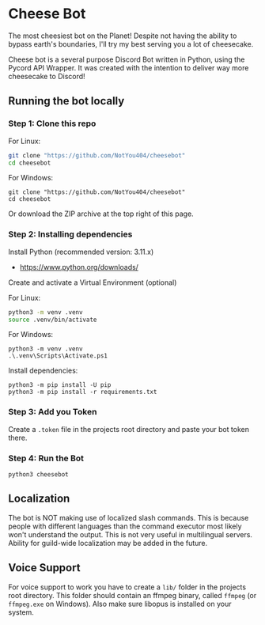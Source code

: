 # Cheese Bot

The most cheesiest bot on the Planet!
Despite not having the ability to bypass earth's boundaries, I'll try my best serving you a lot of cheesecake.

Cheese bot is a several purpose Discord Bot written in Python, using the Pycord API Wrapper.
It was created with the intention to deliver way more cheesecake to Discord!

## Running the bot locally

### Step 1: Clone this repo

For Linux:

```bash
git clone "https://github.com/NotYou404/cheesebot"
cd cheesebot
```

For Windows:

```pwsh
git clone "https://github.com/NotYou404/cheesebot"
cd cheesebot
```

Or download the ZIP archive at the top right of this page.

### Step 2: Installing dependencies

Install Python (recommended version: 3.11.x)

- <https://www.python.org/downloads/>

Create and activate a Virtual Environment (optional)

For Linux:

```bash
python3 -m venv .venv
source .venv/bin/activate
```

For Windows:

```pwsh
python3 -m venv .venv
.\.venv\Scripts\Activate.ps1
```

Install dependencies:

```shell
python3 -m pip install -U pip
python3 -m pip install -r requirements.txt
```

### Step 3: Add you Token

Create a `.token` file in the projects root directory and paste your bot token there.

### Step 4: Run the Bot

```shell
python3 cheesebot
```

## Localization

The bot is NOT making use of localized slash commands. This is because people with different languages than the command executor most likely won't understand the output. This is not very useful in multilingual servers. Ability for guild-wide localization may be added in the future.

## Voice Support

For voice support to work you have to create a `lib/` folder in the projects root directory. This folder should contain an ffmpeg binary, called `ffmpeg` (or `ffmpeg.exe` on Windows). Also make sure libopus is installed on your system.
